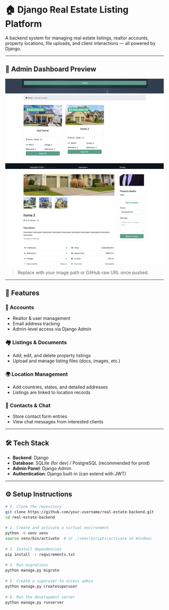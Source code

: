 # 🏠 Django Real Estate Listing Platform

A backend system for managing real estate listings, realtor accounts, property locations, file uploads, and client interactions — all powered by Django.

---

## 📸 Admin Dashboard Preview

![Admin Preview](./screenshots/2.png)

![Admin Preview](./screenshots/3.png)

> Replace with your image path or GitHub raw URL once pushed.

---

## 🚀 Features

### 👥 Accounts
- Realtor & user management
- Email address tracking
- Admin-level access via Django Admin

### 🏘️ Listings & Documents
- Add, edit, and delete property listings
- Upload and manage listing files (docs, images, etc.)

### 🌍 Location Management
- Add countries, states, and detailed addresses
- Listings are linked to location records

### 💬 Contacts & Chat
- Store contact form entries
- View chat messages from interested clients

---

## 🛠️ Tech Stack

- **Backend**: Django
- **Database**: SQLite (for dev) / PostgreSQL (recommended for prod)
- **Admin Panel**: Django Admin
- **Authentication**: Django built-in (can extend with JWT)

---

## ⚙️ Setup Instructions

```bash
# 1. Clone the repository
git clone https://github.com/your-username/real-estate-backend.git
cd real-estate-backend

# 2. Create and activate a virtual environment
python -m venv venv
source venv/bin/activate  # or .\venv\Scripts\activate on Windows

# 3. Install dependencies
pip install -r requirements.txt

# 4. Run migrations
python manage.py migrate

# 5. Create a superuser to access admin
python manage.py createsuperuser

# 6. Run the development server
python manage.py runserver
```
